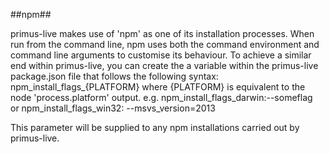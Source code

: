 ##npm##

primus-live makes use of 'npm' as one of its installation processes. When run from the command line, npm uses both the command environment and command line arguments to customise its behaviour. To achieve a similar end within primus-live, you can create the a variable within the primus-live package.json file that follows the following syntax:
npm_install_flags_{PLATFORM} where {PLATFORM} is equivalent to the node 'process.platform' output.
e.g. 
npm_install_flags_darwin:--someflag  
or
npm_install_flags_win32: --msvs_version=2013

This parameter will be supplied to any npm installations carried out by primus-live.

